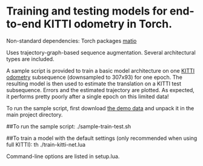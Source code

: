 # Training and testing models for end-to-end KITTI odometry in Torch.

Non-standard dependencies:
Torch packages [matio](https://github.com/soumith/matio-ffi.torch)

Uses trajectory-graph-based sequence augmentation. Several architectural types are included.

A sample script is provided to train a basic model architecture on one [KITTI odometry](http://www.cvlibs.net/datasets/kitti/eval_odometry.php) subsequence (downsampled to 307x93) for one epoch. The resulting model is then used to estimate the translation on a KITTI test subsequence. Errors and the estimated trajectory are plotted. As expected, it performs pretty poorly after a single epoch on this limited data!

To run the sample script, first download [the demo data](https://upenn.box.com/s/d0r13d5l9t1wldehxsbng54xtez0vaci) and unpack it in the main project directory.

##To run the sample script:
./sample-train-test.sh

##To train a model with the default settings (only recommended when using full KITTI):
th ./train-kitti-net.lua

Command-line options are listed in setup.lua.
